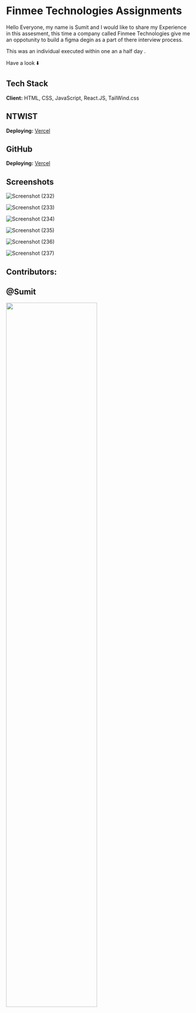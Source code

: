 # Finmee Technologies Assignments

Hello Everyone, my name is Sumit and I would like to share my Experience in this assesment, this time a company called Finmee Technologies give me an oppotunity to build a figma degin as a part of there interview process.

This was an individual executed within one an a half day .

Have a look ⬇️



## Tech Stack

**Client:** HTML, CSS, JavaScript, React.JS, TailWind.css

## NTWIST

**Deploying:** [Vercel](https://finmee-assignments.vercel.app/)


## GitHub

**Deploying:** [Vercel](https://finmee-assignments-52sq.vercel.app/)





## Screenshots

![Screenshot (232)]()


![Screenshot (233)]()


![Screenshot (234)]()


![Screenshot (235)]()


![Screenshot (236)]()


![Screenshot (237)]()


## Contributors:
## @Sumit



<img  align="center" src="https://readme-typing-svg.herokuapp.com?font=Architects+Daughter&amp;color=0eff00&amp;size=20&amp;lines=Thanks!+For+Visiting+On+My+Project!;See+You+Next-Time+Hope+u+like+its...👨🏻‍💻;" style="width: 70%;">


